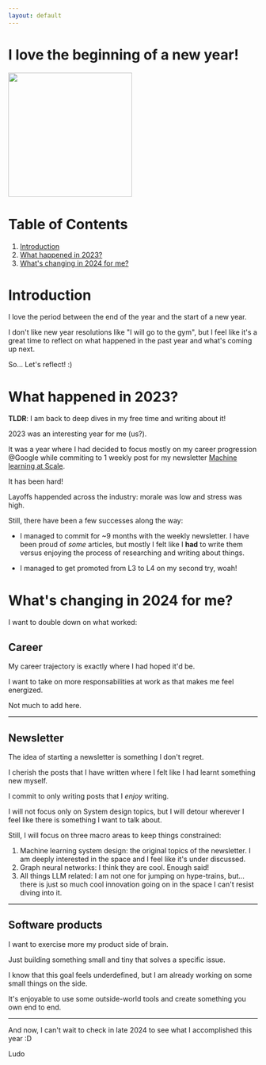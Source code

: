 ```yaml
---
layout: default
---
```


# I love the beginning of a new year! 

[<img src="./../../assets/img/2024.png" width="250"/>](./../../assets/img/2024.png)

# Table of Contents
1. [Introduction](#intro)
2. [What happened in 2023?](#2023)
2. [What's changing in 2024 for me?](#2024)

# Introduction <a id="intro"></a>
I love the period between the end of the year and the start of a new year.

I don't like new year resolutions like "I will go to the gym", but I 
feel like it's a great time to reflect on what happened in the past year and what's coming up next.

So... Let's reflect! :)

# What happened in 2023? <a id="2023"></a>
**TLDR**: I am back to deep dives in my free time and writing about it!

2023 was an interesting year for me (us?).

It was a year where I had decided to focus mostly on my career progression @Google while commiting to 1 weekly post for my newsletter [Machine learning at Scale](https://www.machinelearningatscale.com/).

It has been hard!

Layoffs happended across the industry: morale was low and stress was high.

Still, there have been a few successes along the way:

- I managed to commit for ~9 months with the weekly newsletter. I have been proud of *some* articles, but mostly I felt like I **had** to write them versus enjoying the process of researching and writing about things.

- I managed to get promoted from L3 to L4 on my second try, woah!

# What's changing in 2024 for me? <a id="2024"></a>

I want to double down on what worked:

## Career

My career trajectory is exactly where I had hoped it'd be.

I want to take on more responsabilities at work as that makes me feel energized.

Not much to add here.

---


## Newsletter

The idea of starting a newsletter is something I don't regret.

I cherish the posts that I have written where I felt like I had learnt something new myself.

I commit to only writing posts that I *enjoy* writing.

I will not focus only on System design topics, but I will detour wherever I feel like there is something I want to talk about.

Still, I will focus on three macro areas to keep things constrained:

1. Machine learning system design: the original topics of the newsletter. I am deeply interested in the space and I feel like it's under discussed.
2. Graph neural networks: I think they are cool. Enough said!
3. All things LLM related: I am not one for jumping on hype-trains, but... there is just so much cool innovation going on in the space I can't resist diving into it.

---

## Software products

I want to exercise more my product side of brain.

Just building something small and tiny that solves a specific issue.

I know that this goal feels underdefined, but I am already working on some small things on the side.

It's enjoyable to use some outside-world tools and create something you own end to end.

---

And now, I can't wait to check in late 2024 to see what I accomplished this year :D

Ludo




